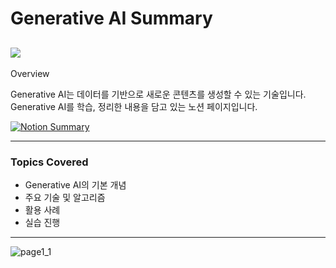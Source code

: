 # Generative AI Summary

## <img src="https://img.shields.io/badge/Notion-000000?style=for-the-badge&logo=Notion&logoColor=white">
Overview

Generative AI는 데이터를 기반으로 새로운 콘텐츠를 생성할 수 있는 기술입니다. Generative AI를 학습, 정리한 내용을 담고 있는 노션 페이지입니다.

[![Notion Summary](https://user-images.githubusercontent.com/user-attachments/assets/1a587742-11f2-4a63-876d-9de1bb04d3b7)](https://www.notion.so/AI-1591c9ad1ab2804fb0f1d4186c35ace9)

---

### Topics Covered

- Generative AI의 기본 개념
- 주요 기술 및 알고리즘
- 활용 사례
- 실습 진행

---

![page1_1](https://github.com/user-attachments/assets/f4e232c1-d485-419d-950d-39f9537aebbf)
